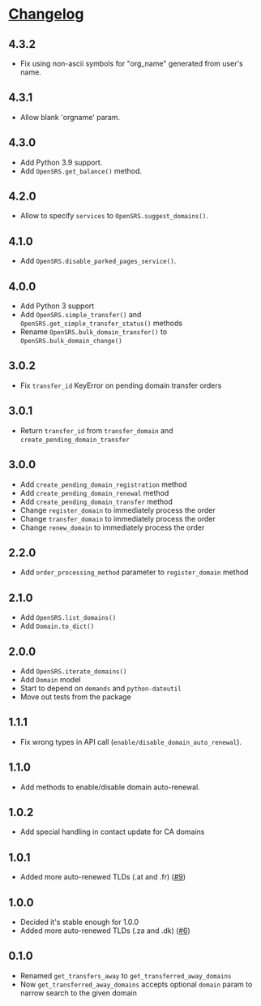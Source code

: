 # [Changelog](https://github.com/yola/opensrs/releases)

## 4.3.2
* Fix using non-ascii symbols for "org_name" generated from user's name.

## 4.3.1
* Allow blank 'orgname' param.

## 4.3.0
* Add Python 3.9 support.
* Add `OpenSRS.get_balance()` method.

## 4.2.0
* Allow to specify `services` to `OpenSRS.suggest_domains()`.

## 4.1.0
* Add `OpenSRS.disable_parked_pages_service()`.

## 4.0.0
* Add Python 3 support
* Add `OpenSRS.simple_transfer()` and `OpenSRS.get_simple_transfer_status()`
  methods
* Rename `OpenSRS.bulk_domain_transfer()` to `OpenSRS.bulk_domain_change()`

## 3.0.2
* Fix `transfer_id` KeyError on pending domain transfer orders

## 3.0.1
* Return `transfer_id` from `transfer_domain` and
    `create_pending_domain_transfer`

## 3.0.0
* Add `create_pending_domain_registration` method
* Add `create_pending_domain_renewal` method
* Add `create_pending_domain_transfer` method
* Change `register_domain` to immediately process the order
* Change `transfer_domain` to immediately process the order
* Change `renew_domain` to immediately process the order

## 2.2.0
* Add `order_processing_method` parameter to `register_domain` method

## 2.1.0
* Add `OpenSRS.list_domains()`
* Add `Domain.to_dict()`

## 2.0.0
* Add `OpenSRS.iterate_domains()`
* Add `Domain` model
* Start to depend on `demands` and `python-dateutil`
* Move out tests from the package

## 1.1.1
* Fix wrong types in API call (`enable/disable_domain_auto_renewal`).

## 1.1.0
* Add methods to enable/disable domain auto-renewal.

## 1.0.2
* Add special handling in contact update for CA domains

## 1.0.1
* Added more auto-renewed TLDs (.at and .fr) ([#9][9])

[9]: https://github.com/yola/opensrs/pull/9

## 1.0.0
* Decided it's stable enough for 1.0.0
* Added more auto-renewed TLDs (.za and .dk) ([#6][6])

[6]: https://github.com/yola/opensrs/pull/6

## 0.1.0
* Renamed `get_transfers_away` to `get_transferred_away_domains`
* Now `get_transferred_away_domains` accepts optional `domain` param
    to narrow search to the given domain
